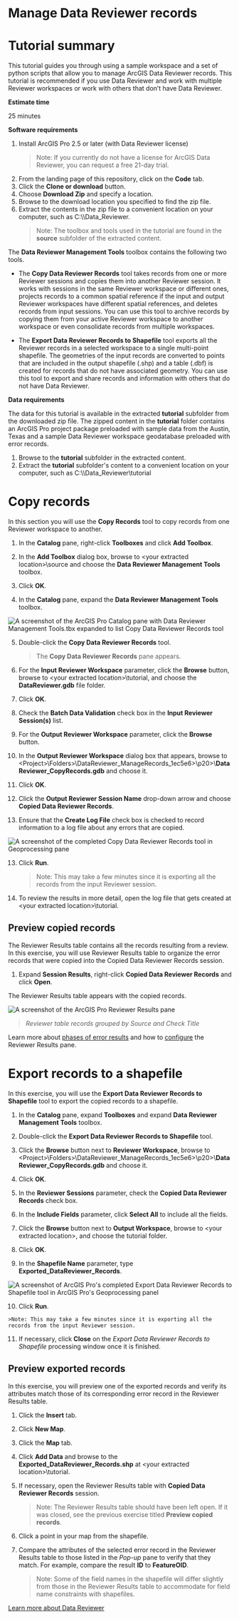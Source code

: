 Manage Data Reviewer records 
=============================

Tutorial summary
================

This tutorial guides you through using a sample workspace and a set of python
scripts that allow you to manage ArcGIS Data Reviewer records. This tutorial is
recommended if you use Data Reviewer and work with multiple Reviewer workspaces
or work with others that don’t have Data Reviewer.

**Estimate time**

25 minutes 

**Software requirements**
1. Install ArcGIS Pro 2.5 or later (with Data Reviewer license)
  	>Note: If you currently do not have a license for ArcGIS Data Reviewer, you can request a free 21-day trial.
2. From the landing page of this repository, click on the **Code** tab.
3. Click the **Clone or download** button.
4. Choose **Download Zip** and specify a location.
5. Browse to the download location you specified to find the zip file.
5. Extract the contents in the zip file to a convenient location on your computer, such as C:\\\\Data_Reviewer.
	>Note: The toolbox and tools used in the tutorial are found in the **source** subfolder of the extracted content.

The **Data Reviewer Management Tools** toolbox contains the following two tools.

-   The **Copy Data Reviewer Records** tool takes records from one or more
    Reviewer sessions and copies them into another Reviewer session. It works
    with sessions in the same Reviewer workspace or different ones, projects
    records to a common spatial reference if the input and output Reviewer 
    workspaces have different spatial references, and deletes records from 
    input sessions. You can use this tool to archive records by copying them 
    from your active Reviewer workspace to another workspace or even consolidate
    records from multiple workspaces.

-   The **Export Data Reviewer Records to Shapefile** tool exports all the
    Reviewer records in a selected workspace to a single multi-point shapefile.
    The geometries of the input records are converted to points that are
    included in the output shapefile (.shp) and a table (.dbf) is created for
    records that do not have associated geometry. You can use this tool to
    export and share records and information with others that do not have Data
    Reviewer.

**Data requirements**

The data for this tutorial is available in the extracted **tutorial** subfolder from the downloaded zip file. 
The zipped content in the **tutorial** folder contains an ArcGIS Pro project package preloaded with sample data from the Austin, Texas and a sample Data Reviewer workspace geodatabase preloaded with error records.

1. Browse to the **tutorial** subfolder in the extracted content.
2. Extract the **tutorial** subfolder's content to a convenient location on your computer, such as C:\\\\Data_Reviewer\tutorial

Copy records
============

In this section you will use the **Copy Records** tool to copy records from one Reviewer workspace to another.

1.  In the **Catalog** pane, right-click **Toolboxes** and click **Add Toolbox**.

2.  In the **Add Toolbox** dialog box, browse to \<your extracted location\>\\source and
    choose the **Data Reviewer Management Tools** toolbox.

3.  Click **OK**.

4.  In the **Catalog** pane, expand the **Data Reviewer Management Tools** toolbox.

![A screenshot of the ArcGIS Pro Catalog pane with Data Reviewer Management Tools.tbx expanded to list Copy Data Reviewer Records tool](images/Toolbox.png)  

5.  Double-click the **Copy Data Reviewer Records** tool.
	>The **Copy Data Reviewer Records** pane appears.

6.  For the **Input Reviewer Workspace** parameter, click the **Browse** button, browse to \<your extracted location\>\\tutorial, and choose the **DataReviewer.gdb** file folder.
    
7.  Click **OK**.

8.  Check the **Batch Data Validation** check box in the **Input Reviewer
    Session(s)** list.

9.  For the **Output Reviewer Workspace** parameter, click the **Browse** button.

10. In the **Output Reviewer Workspace** dialog box that appears, browse to \<Project\>\\Folders\>\\DataReviewer_ManageRecords_1ec5e6\>\\p20\>\\**DataReviewer_CopyRecords.gdb** and choose it.
    
10. Click **OK**.

11. Click the **Output Reviewer Session Name** drop-down arrow and choose
    **Copied Data Reviewer Records**.

12.  Ensure that the **Create Log File** check box is checked to record
    information to a log file about any errors that are copied.

![A screenshot of the completed Copy Data Reviewer Records tool in Geoprocessing pane](images/Copy_Data_Reviewer_Records_full.png)

13. Click **Run**.

	>Note: This may take a few minutes since it is exporting all the records from the input Reviewer session.

14.  To review the results in more detail, open the log file that gets created at \<your extracted location\>\\tutorial.

Preview copied records
----------------------

The Reviewer Results table contains all the records resulting from a review. In
this exercise, you will use Reviewer Results table to organize the error records
that were copied into the Copied Data Reviewer Records session.

1.  Expand **Session Results**, right-click **Copied Data Reviewer Records** and
    click **Open**.

The Reviewer Results table appears with the copied records.

![A screenshot of the ArcGIS Pro Reviewer Results pane](images/Reviewer_results.png) 

>   *Reviewer table records grouped by Source and Check Title*

Learn more about [phases of error results](https://pro.arcgis.com/en/pro-app/help/data/validating-data/results-and-life-cycle-phases.htm) and how to [configure](https://pro.arcgis.com/en/pro-app/help/data/validating-data/configure-the-reviewer-results-pane.htm) the Reviewer Results pane.

Export records to a shapefile
=============================

In this exercise, you will use the **Export Data Reviewer Records to Shapefile**
tool to export the copied records to a shapefile.

1.  In the **Catalog** pane, expand **Toolboxes** and expand **Data Reviewer**
    **Management Tools** toolbox.

2.  Double-click the **Export Data Reviewer Records to Shapefile** tool.

3.  Click the **Browse** button next to **Reviewer Workspace**, browse to \<Project\>\\Folders\>\\DataReviewer_ManageRecords_1ec5e6\>\\p20\>\\**DataReviewer_CopyRecords.gdb** and choose it.

4. Click **OK**.

5.  In the **Reviewer Sessions** parameter, check the **Copied Data Reviewer Records** check box.

6.  In the **Include Fields** parameter, click **Select All** to include all the fields.

7.  Click the **Browse** button next to **Output Workspace**, browse to \<your extracted location\>, and choose the tutorial folder.

8.  Click **OK**.

9.  In the **Shapefile Name** parameter, type **Exported_DataReviewer_Records**.

![A screenshot of ArcGIS Pro's completed **Export Data Reviewer Records to Shapefile** tool in ArcGIS Pro's **Geoprocessing** panel](images/Export_Reviewer_Records_to_Shapefile_full.png)

10.  Click **Run**.

	>Note: This may take a few minutes since it is exporting all the records from the input Reviewer session.

11.  If necessary, click **Close** on the *Export Data Reviewer Records to Shapefile* processing window once it is finished.

Preview exported records
------------------------

In this exercise, you will preview one of the exported records and verify its
attributes match those of its corresponding error record in the Reviewer Results
table.

1.  Click the **Insert** tab.

2.  Click **New Map**.

3.  Click the **Map** tab.

4.  Click **Add Data** and browse to the **Exported_DataReviewer_Records.shp** at
    \<your extracted location\>\\tutorial.

5.  If necessary, open the Reviewer Results table with **Copied Data Reviewer
    Records** session.

	>Note: The Reviewer Results table should have been left open. If it was closed, see the previous exercise titled **Preview copied records**.

6.  Click a point in your map from the shapefile.

7.  Compare the attributes of the selected error record in the Reviewer Results
    table to those listed in the *Pop-up* pane to verify that they match. For
    example, compare the result **ID** to **FeatureOID**.

	>Note: Some of the field names in the shapefile will differ slightly from
	>those in the Reviewer Results table to accommodate for field name
	>constraints with shapefiles.

[Learn more about Data Reviewer](https://www.esri.com/en-us/arcgis/products/arcgis-data-reviewer/overview)

